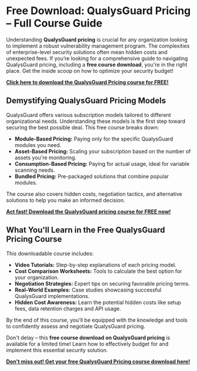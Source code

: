 # Free Download: QualysGuard Pricing – Full Course Guide

Understanding **QualysGuard pricing** is crucial for any organization looking to implement a robust vulnerability management program. The complexities of enterprise-level security solutions often mean hidden costs and unexpected fees. If you’re looking for a comprehensive guide to navigating QualysGuard pricing, including a **free course download**, you're in the right place. Get the inside scoop on how to optimize your security budget!

[**Click here to download the QualysGuard Pricing course for FREE!**](https://udemywork.com/qualysguard-pricing)

## Demystifying QualysGuard Pricing Models

QualysGuard offers various subscription models tailored to different organizational needs. Understanding these models is the first step toward securing the best possible deal. This free course breaks down:

*   **Module-Based Pricing:** Paying only for the specific QualysGuard modules you need.
*   **Asset-Based Pricing:** Scaling your subscription based on the number of assets you're monitoring.
*   **Consumption-Based Pricing:** Paying for actual usage, ideal for variable scanning needs.
*   **Bundled Pricing:** Pre-packaged solutions that combine popular modules.

The course also covers hidden costs, negotiation tactics, and alternative solutions to help you make an informed decision.

[**Act fast! Download the QualysGuard pricing course for FREE now!**](https://udemywork.com/qualysguard-pricing)

## What You'll Learn in the Free QualysGuard Pricing Course

This downloadable course includes:

*   **Video Tutorials:** Step-by-step explanations of each pricing model.
*   **Cost Comparison Worksheets:** Tools to calculate the best option for your organization.
*   **Negotiation Strategies:** Expert tips on securing favorable pricing terms.
*   **Real-World Examples:** Case studies showcasing successful QualysGuard implementations.
*   **Hidden Cost Awareness:** Learn the potential hidden costs like setup fees, data retention charges and API usage.

By the end of this course, you'll be equipped with the knowledge and tools to confidently assess and negotiate QualysGuard pricing.

Don't delay – this **free course download on QualysGuard pricing** is available for a limited time! Learn how to effectively budget for and implement this essential security solution.

[**Don't miss out! Get your free QualysGuard Pricing course download here!**](https://udemywork.com/qualysguard-pricing)
